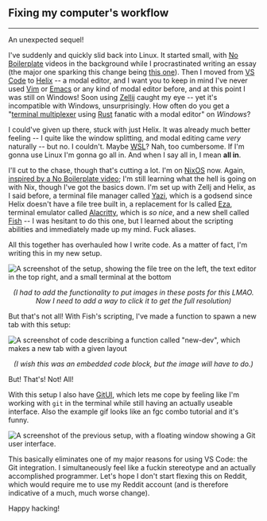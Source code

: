 ## Fixing my computer's workflow
---
An unexpected sequel!

I've suddenly and quickly slid back into Linux. It started small, with [No Boilerplate](https://www.youtube.com/c/noboilerplate) videos in the background while I procrastinated writing an essay (the major one sparking this change being [this one](https://www.youtube.com/watch?v=dFkGNe4oaKk)). Then I moved from [VS Code](https://code.visualstudio.com/) to [Helix](https://helix-editor.com/) -- a modal editor, and I want you to keep in mind I've never used [Vim](https://en.wikipedia.org/wiki/Vim_(text_editor)) or [Emacs](https://en.wikipedia.org/wiki/Emacs) or any kind of modal editor before, and at this point I was still on Windows! Soon using [Zellij](https://zellij.dev/) caught my eye -- yet it's incompatible with Windows, unsurprisingly. How often do you get a "[terminal multiplexer](https://en.wikipedia.org/wiki/Terminal_multiplexer) using [Rust](https://www.rust-lang.org/) fanatic with a modal editor" on *Windows*?

I could've given up there, stuck with just Helix. It was already much better feeling -- I quite like the window splitting, and modal editing came *very* naturally -- but no. I couldn't. Maybe [WSL](https://en.wikipedia.org/wiki/Windows_Subsystem_for_Linux)? Nah, too cumbersome. If I'm gonna use Linux I'm gonna go all in. And when I say all in, I mean **all in**.

I'll cut to the chase, though that's cutting a lot. I'm on [NixOS](https://nixos.org/) now. Again, [inspired by a No Boilerplate video](https://www.youtube.com/watch?v=CwfKlX3rA6E); I'm still learning what the hell is going on with Nix, though I've got the basics down. I'm set up with Zellj and Helix, as I said before, a terminal file manager called [Yazi](https://yazi-rs.github.io/), which is a godsend since Helix doesn't have a file tree built in, a replacement for ls called [Eza](https://eza.rocks/), terminal emulator called [Alacritty](https://alacritty.org/), which is *so nice*, and a new shell called [Fish](https://fishshell.com/) -- I was hesitant to do this one, but I learned about the scripting abilities and immediately made up my mind. Fuck aliases.

All this together has overhauled how I write code. As a matter of fact, I'm writing this in my new setup.

![A screenshot of the setup, showing the file tree on the left, the text editor in the top right, and a small terminal at the bottom](/images/blog/zellij-yazi-helix-fish.png)
<div style="text-align: center; margin: 0;"> <i>(I had to add the functionality to put images in these posts for this LMAO. Now I need to add a way to click it to get the full resolution)</i> </div>

But that's not all! With Fish's scripting, I've made a function to spawn a new tab with this setup:

![A screenshot of code describing a function called "new-dev", which makes a new tab with a given layout](/images/blog/new-dev_code.png)
<div style="text-align: center; margin: 0;"> <i>(I wish this was an embedded code block, but the image will have to do.)</i> </div>

But! That's! Not! All!

With this setup I also have [GitUI](https://github.com/extrawurst/gitui), which lets me cope by feeling like I'm working with `git` in the terminal while still having an actually useable interface. Also the example gif looks like an fgc combo tutorial and it's funny.

![A screenshot of the previous setup, with a floating window showing a Git user interface.](/images/blog/gitui.png)

This basically eliminates one of my major reasons for using VS Code: the Git integration. I simultaneously feel like a fuckin stereotype and an actually accomplished programmer. Let's hope I don't start flexing this on Reddit, which would require me to use my Reddit account (and is therefore indicative of a much, much worse change).

Happy hacking!

